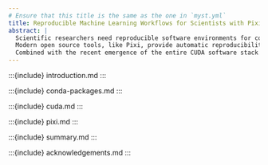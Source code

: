 ```yaml
---
# Ensure that this title is the same as the one in `myst.yml`
title: Reproducible Machine Learning Workflows for Scientists with Pixi
abstract: |
  Scientific researchers need reproducible software environments for complex applications that can run across heterogeneous computing platforms.
  Modern open source tools, like Pixi, provide automatic reproducibility solutions for all dependencies while providing a high level interface well suited for researchers.
  Combined with the recent emergence of the entire CUDA software stack &mdash; from compilers to development libraries &mdash; being supported on conda-forge, researchers are now able to easily specify their exact hardware acceleration requirements and software dependencies and get portable computational environments locked down to the digest level.
---
```


:::{include} introduction.md
:::

:::{include} conda-packages.md
:::

:::{include} cuda.md
:::

:::{include} pixi.md
:::

:::{include} summary.md
:::

:::{include} acknowledgements.md
:::
